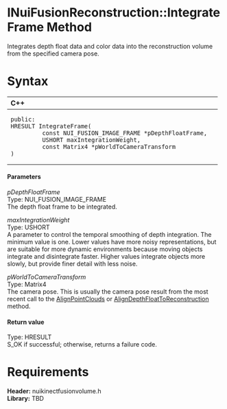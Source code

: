 INuiFusionReconstruction::IntegrateFrame Method  
===============================================  

Integrates depth float data and color data into the reconstruction volume from the specified camera pose. <span id="syntaxSection"></span>

Syntax  
======  

<table>
<colgroup>
<col width="100%" />
</colgroup>
<thead>
<tr class="header">
<th align="left">C++</th>
</tr>
</thead>
<tbody>
<tr class="odd">
<td align="left"><pre><code>public:  
HRESULT IntegrateFrame(  
         const NUI_FUSION_IMAGE_FRAME *pDepthFloatFrame,  
         USHORT maxIntegrationWeight,  
         const Matrix4 *pWorldToCameraTransform  
)</code></pre></td>
</tr>
</tbody>
</table>

<span id="ID4EG"></span>
#### Parameters  

*pDepthFloatFrame*    
Type: NUI\_FUSION\_IMAGE\_FRAME  
The depth float frame to be integrated.  

*maxIntegrationWeight*    
Type: USHORT  
A parameter to control the temporal smoothing of depth integration. The minimum value is one. Lower values have more noisy representations, but are suitable for more dynamic environments because moving objects integrate and disintegrate faster. Higher values integrate objects more slowly, but provide finer detail with less noise.  

*pWorldToCameraTransform*    
Type: Matrix4  
The camera pose. This is usually the camera pose result from the most recent call to the [AlignPointClouds](AlignPointClouds_Method.md) or [AlignDepthFloatToReconstruction](AlignDepthFloatToReconstru.md) method.  

<span id="ID4EP"></span>
#### Return value  

Type: HRESULT  
S\_OK if successful; otherwise, returns a failure code.  

<span id="requirements"></span>

Requirements  
============  

**Header:** nuikinectfusionvolume.h  
**Library:** TBD  



<!--Please do not edit the data in the comment block below.-->
<!--
TOCTitle : IntegrateFrame Method
RLTitle : INuiFusionReconstruction::IntegrateFrame Method
KeywordK : IntegrateFrame method
KeywordK : INuiFusionReconstruction::IntegrateFrame method
KeywordF : INuiFusionReconstruction::IntegrateFrame
KeywordF : IntegrateFrame
KeywordF : Microsoft.Kinect.nuikinectfusionvolume.INuiFusionReconstruction.IntegrateFrame(NUI_FUSION_IMAGE_FRAME,USHORT,Matrix4)
KeywordA : M:Microsoft.Kinect.nuikinectfusionvolume.INuiFusionReconstruction.IntegrateFrame(NUI_FUSION_IMAGE_FRAME,USHORT,Matrix4)
AssetID : M:Microsoft.Kinect.nuikinectfusionvolume.INuiFusionReconstruction.IntegrateFrame(NUI_FUSION_IMAGE_FRAME,USHORT,Matrix4)
Locale : en-us
CommunityContent : 1
APIType : Managed
APILocation : 
APIName : Microsoft.Kinect.nuikinectfusionvolume.INuiFusionReconstruction::IntegrateFrame
TargetOS : Windows
TopicType : kbSyntax
DevLang : C++
DocSet : K4Wv2
ProjType : K4Wv2Proj
Technology : Kinect for Windows
Product : Kinect for Windows SDK v2
productversion : 20
-->

